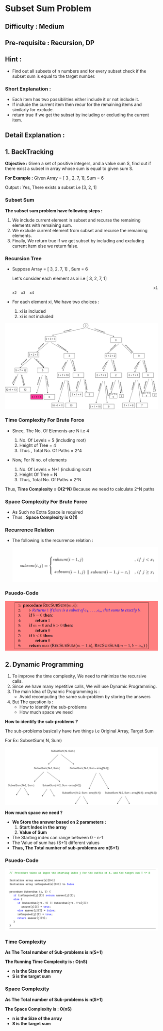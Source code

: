 # Subset Sum Problem

## Difficulty : Medium

## Pre-requisite : Recursion, DP

## Hint :

- Find out all subsets of n numbers and for every subset check if the subset sum is equal to the target number.

### Short Explanation :

- Each item has two possibilities either include it or not include it.
- If include the current item then recur for the remaining items and similarly for exclude.
- return true if we get the subset by including or excluding the current item.

## Detail Explanation :

## 1. BackTracking

**Objective :**  Given a set of positive integers, and a value sum S, find out if there exist a subset in array whose sum is equal to given sum S.

**For Example :** Given Array = [ 3 , 2, 7, 1],  Sum = 6

Output : Yes, There exists a subset i.e [3, 2, 1] 

### Subset Sum

**The subset sum problem have following steps :**

1. We include current element in subset and recurse the remaining elements with remaining sum.
2. We exclude current element from subset and recurse the remaining elements.
3. Finally, We return true if we get subset by including and excluding current item else we return false.

### Recursion Tree

- Suppose Array = [ 3, 2, 7, 1] , Sum = 6

    Let's consider each element as xi i.e         [ 3,   2,   7,   1]

                                                                       x1  x2  x3  x4

- For each element xi, We have two choices :
    1. xi is included
    2. xi is not included

![Subset%20Sum%20Problem%204a45aeb2aaf44038bb7536c833a60e3d/SubsetSumBcktracking.jpg](Subset%20Sum%20Problem%204a45aeb2aaf44038bb7536c833a60e3d/SubsetSumBcktracking.jpg)

### Time Complexity For Brute Force

- Since, The No. Of Elements are N i.e 4
    1. No. Of Levels = 5 (including root)
    2. Height of Tree = 4
    3. Thus , Total No. Of Paths = 2^4

- Now, For N no. of elements
    1. No. Of Levels = N+1 (including root)
    2. Height Of Tree = N
    3. Thus, Total No. Of Paths = 2^N

Thus, **Time Complexity = O(2^N)**  Because we need to calculate 2^N paths

### Space Complexity For Brute Force

- As Such no Extra Space is required
- Thus , **Space Complexity is O(1)**

### Recurrence Relation

- The following is the recurrence relation :

    ![Subset%20Sum%20Problem%204a45aeb2aaf44038bb7536c833a60e3d/recurrence.png](Subset%20Sum%20Problem%204a45aeb2aaf44038bb7536c833a60e3d/recurrence.png)

### Psuedo-Code

![Subset%20Sum%20Problem%204a45aeb2aaf44038bb7536c833a60e3d/code1.png](Subset%20Sum%20Problem%204a45aeb2aaf44038bb7536c833a60e3d/code1.png)

## 2. Dynamic Programming

1. To improve the time complexity, We need to minimize the recursive calls.
2. Since we have many repetitive calls, We will use Dynamic Programming.
3. The main Idea of Dynamic Programming is :
    - Avoid recomputing the same sub-problem by storing the answers
4. But The question is :
    - How to identify the sub-problems
    - How much space we need

**How to identify the sub-problems ?**

The sub-problems basically have two things i.e Original Array, Target Sum

For Ex: SubsetSum( N, Sum)

![Subset%20Sum%20Problem%204a45aeb2aaf44038bb7536c833a60e3d/ss1.jpg](Subset%20Sum%20Problem%204a45aeb2aaf44038bb7536c833a60e3d/ss1.jpg)

**How much space we need ?**

- **We Store the answer based on 2 parameters :**
    1. **Start Index in the array**
    2. **Value of Sum**
- The Starting index can range between 0 - n-1
- The Value of sum has (S+1) different values
- **Thus, The Total number of sub-problems are n(S+1)**

### Psuedo-Code

![Subset%20Sum%20Problem%204a45aeb2aaf44038bb7536c833a60e3d/code2.png](Subset%20Sum%20Problem%204a45aeb2aaf44038bb7536c833a60e3d/code2.png)

### Time Complexity

**As The Total number of Sub-problems is n(S+1)**

**The Running Time Complexity is : O(nS)**

- **n is the Size of the array**
- **S is the target sum**

### Space Complexity

**As The Total number of Sub-problems is n(S+1)**

**The Space Complexity is : O(nS)**

- **n is the Size of the array**
- **S is the target sum**